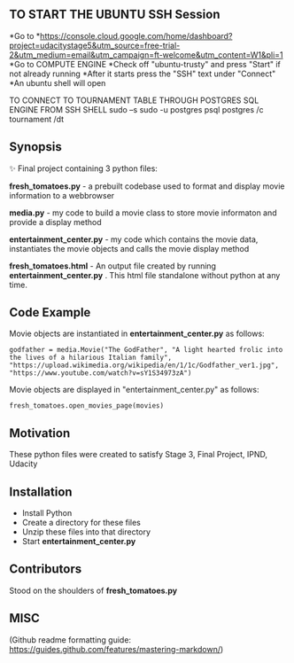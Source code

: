 ## TO START THE UBUNTU SSH Session
*Go to 
*https://console.cloud.google.com/home/dashboard?project=udacitystage5&utm_source=free-trial-2&utm_medium=email&utm_campaign=ft-welcome&utm_content=W1&pli=1
*Go to COMPUTE ENGINE
*Check off "ubuntu-trusty" and press "Start" if not already running
*After it starts press the "SSH" text under "Connect"
*An ubuntu shell will open



TO CONNECT TO TOURNAMENT TABLE THROUGH POSTGRES SQL ENGINE FROM SSH SHELL
sudo –s
sudo -u postgres psql postgres
/c tournament
/dt




## Synopsis

:sparkles: Final project containing  3 python files:

**fresh_tomatoes.py** - a prebuilt codebase used to format and display movie information to a webbrowser

**media.py** - my code to build a movie class to store movie informaton and provide a display method

**entertainment_center.py** - my code which contains the movie data, instantiates the movie objects and calls the movie display method

**fresh_tomatoes.html** - An output file created by running **entertainment_center.py** . This html file standalone without python at any time.



## Code Example
Movie objects are instantiated in **entertainment_center.py** as follows:

`godfather = media.Movie("The GodFather",
                        "A light hearted frolic into the lives of a hilarious Italian family",
                        "https://upload.wikimedia.org/wikipedia/en/1/1c/Godfather_ver1.jpg",
                        "https://www.youtube.com/watch?v=sY1S34973zA")
`                        
                        
Movie objects are displayed in "entertainment_center.py" as follows:

`fresh_tomatoes.open_movies_page(movies)                  
`

## Motivation

These python files were created to satisfy Stage 3, Final Project, IPND, Udacity

## Installation

* Install Python
* Create a directory for these files
* Unzip these files into that directory
* Start **entertainment_center.py**


## Contributors

Stood on the shoulders of **fresh_tomatoes.py** 

## MISC



(Github readme formatting guide: https://guides.github.com/features/mastering-markdown/)

